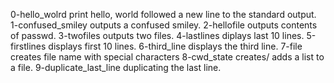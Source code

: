 0-hello_wolrd		print hello, world followed a new line to the standard output.
1-confused_smiley	outputs a confused smiley.
2-hellofile 		outputs contents of passwd.
3-twofiles		outputs two files.
4-lastlines		diplays last 10 lines.
5-firstlines		displays first 10 lines.
6-third_line		displays the third line.
7-file			creates file name with special characters
8-cwd_state		creates/ adds a list to a file.
9-duplicate_last_line	duplicating the last line.
